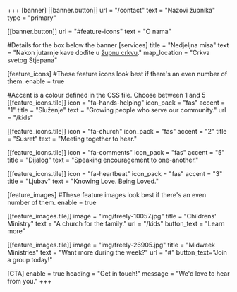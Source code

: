 +++
[banner]
  [[banner.button]]
      url = "/contact"
      text = "Nazovi župnika"
      type = "primary"

  [[banner.button]]
      url = "#feature-icons"
      text = "O nama"

#Details for the box below the banner
[services]
  title = "Nedjeljna misa"
  text = "Nakon jutarnje kave dođite u [župnu crkvu](https://www.openstreetmap.org/way/523295687)."
  map_location = "Crkva svetog Stjepana"

[feature_icons]
  #These feature icons look best if there's an even number of them.
  enable = true

  #Accent is a colour defined in the CSS file. Choose between 1 and 5
  [[feature_icons.tile]]
    icon = "fa-hands-helping"
    icon_pack = "fas"
    accent = "1"
    title = "Služenje"
    text = "Growing people who serve our community."
    url = "/kids"

  [[feature_icons.tile]]
    icon = "fa-church"
    icon_pack = "fas"
    accent = "2"
    title = "Susret"
    text = "Meeting together to hear."

  [[feature_icons.tile]]
    icon = "fa-comments"
    icon_pack = "fas"
    accent = "5"
    title = "Dijalog"
    text = "Speaking encouragement to one-another."

  [[feature_icons.tile]]
    icon = "fa-heartbeat"
    icon_pack = "fas"
    accent = "3"
    title = "Ljubav"
    text = "Knowing Love. Being Loved."

[feature_images]
#These feature images look best if there's an even number of them.
  enable = true

  [[feature_images.tile]]
    image = "img/freely-10057.jpg"
    title = "Childrens' Ministry"
    text = "A church for the family."
    url = "/kids"
    button_text = "Learn more"

  [[feature_images.tile]]
    image = "img/freely-26905.jpg"
    title = "Midweek Ministries"
    text = "Want more during the week?"
    url = "#"
    button_text="Join a group today!"

[CTA]
  enable = true
  heading = "Get in touch!"
  message = "We'd love to hear from you."
+++
